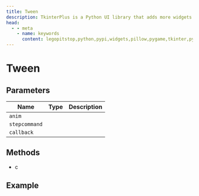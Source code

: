 ```yaml
---
title: Tween
description: TkinterPlus is a Python UI library that adds more widgets to Tkinter
head:
  - - meta
    - name: keywords
      content: legopitstop,python,pypi,widgets,pillow,pygame,tkinter,pythonpackage
---
```


# Tween

## Parameters

| Name        | Type | Description |
| ----------- | ---- | ----------- |
| `anim`        |      |             |
| `stepcommand` |      |             |
| `callback`    |      |             |

## Methods

- c

## Example

```py

```
